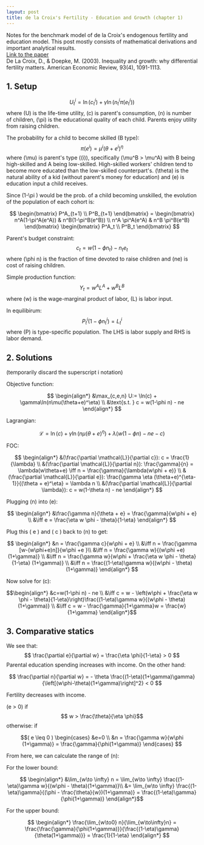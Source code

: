 ```yaml
---
layout: post
title: de la Croix's Fertility - Education and Growth (chapter 1)
---
```


Notes for the benchmark model of de la Croix's endogenous fertility and education model. This post mostly consists of mathematical derivations and important analytical results.  
[Link to the paper](https://www.aeaweb.org/articles?id=10.1257/000282803769206214)  
De La Croix, D., & Doepke, M. (2003). Inequality and growth: why differential fertility matters. American Economic Review, 93(4), 1091-1113.

## 1\. Setup

$$ U^i_t = \ln(c^i_t) + \gamma \ln(n^i_t \pi(e^i_t))$$ where \(U\) is the life-time utility, \(c\) is parent's consumption, \(n\) is number of children, \(\pi\) is the educational quality of each child. Parents enjoy utility from raising children.

The probability for a child to become skilled (B type): $$ \pi(e^i) = \mu^i (\theta + e^i)^\eta$$ where \(\mu\) is parent's type \((i)\), specifically \(\mu^B > \mu^A\) with B being high-skilled and A being low-skilled. High-skilled workers' children tend to become more educated than the low-skilled counterpart's. \(\theta\) is the natural ability of a kid (without parent's money for education) and \(e\) is education input a child receives.

Since \(1-\pi \) would be the prob. of a child becoming unskilled, the evolution of the population of each cohort is:

 $$ \begin{bmatrix} P^A_{t+1} \\ P^B_{t+1} \end{bmatrix} = \begin{bmatrix} n^A(1-\pi^A(e^A)) & n^B(1-\pi^B(e^B)) \\ n^A \pi^A(e^A) & n^B \pi^B(e^B) \end{bmatrix} \begin{bmatrix} P^A_t \\ P^B_t \end{bmatrix} $$

Parent's budget constraint: $$ c_t = w(1-\phi n_t) - n_t e_t$$ where \(\phi n\) is the fraction of time devoted to raise children and \(ne\) is cost of raising children.

Simple production function: $$ Y_t = w^A L^A + w^B L^B$$ where \(w\) is the wage-marginal product of labor, \(L\) is labor input.

In equilibirum: $$P^i_t(1-\phi n_t^i) = L^i_t$$ where \(P\) is type-specific population. The LHS is labor supply and RHS is labor demand.

## 2\. Solutions

(temporarily discard the superscript i notation)

Objective function:

$$ \begin{align*} &\max_{c,e,n} U:= \ln(c) + \gamma\ln(n\mu(\theta+e)^\eta) \\ &\text{s.t. } c = w(1-\phi n) - ne \end{align*} $$

 Lagrangian:

$$\mathcal{L} = \ln(c) + \gamma \ln(n\mu(\theta+e)^\eta) + \lambda (w(1-\phi n) - ne - c)$$

FOC:

 $$ \begin{align*} &(\frac{\partial \mathcal{L}}{\partial c}): c = \frac{1}{\lambda} \\ &(\frac{\partial \mathcal{L}}{\partial n}): \frac{\gamma}{n} = \lambda(w\theta+e) \iff n = \frac{\gamma}{\lambda(w\phi + e)} \\ &(\frac{\partial \mathcal{L}}{\partial e}): \frac{\gamma \eta (\theta+e)^{\eta-1}}{(\theta + e)^\eta} = \lambda n \\ &(\frac{\partial \mathcal{L}}{\partial \lambda}): c = w(1-\theta n) - ne \end{align*} $$

Plugging \(n\) into \(e\):

 $$ \begin{align*} &\frac{\gamma n}{\theta + e} = \frac{\gamma}{w\phi + e} \\ &\iff e = \frac{\eta w \phi - \theta}{1-\eta} \end{align*} $$

Plug this \( e \) and \( c \) back to \(n\) to get:

 $$ \begin{align*} &n = \frac{\gamma c}{w\phi + e} \\ &\iff n = \frac{\gamma [w-(w\phi+e)n]}{w\phi +e }\\ &\iff n = \frac{\gamma w}{(w\phi +e)(1+\gamma)} \\ &\iff n = \frac{\gamma w}{w\phi + \frac{\eta w \phi - \theta}{1-\eta} (1+\gamma)} \\ &\iff n = \frac{(1-\eta)\gamma w}{(w\phi - \theta)(1+\gamma)} \end{align*} $$

Now solve for \(c\):

$$\begin{align*} &c=w(1-\phi n) - ne \\ &\iff c = w - \left(w\phi + \frac{\eta w \phi - \theta}{1-\eta}\right)\frac{(1-\eta)\gamma w}{(w\phi - \theta)(1+\gamma)} \\ &\iff c = w - \frac{\gamma}{1+\gamma}w = \frac{w}{1+\gamma} \end{align*}$$

## 3\. Comparative statics

We see that: $$ \frac{\partial e}{\partial w} = \frac{\eta \phi}{1-\eta} > 0 $$ Parental education spending increases with income. On the other hand:

$$ \frac{\partial n}{\partial w} = - \theta \frac{(1-\eta)(1+\gamma)\gamma}{\left[(w\phi-\theta)(1+\gamma)\right]^2} < 0 $$

Fertility decreases with income.

\(e > 0\) if $$ w > \frac{\theta}{\eta \phi}$$ otherwise: if

$$( e \leq 0 ) \begin{cases} &e=0 \\ &n = \frac{\gamma w}{w\phi (1+\gamma)} = \frac{\gamma}{\phi(1+\gamma)} \end{cases} $$

From here, we can calculate the range of \(n\):

For the lower bound:

$$ \begin{align*} &\lim_{w\to \infty} n = \lim_{w\to \infty} \frac{(1-\eta)\gamma w}{(w\phi - \theta)(1+\gamma)}\\ &= \lim_{w\to \infty} \frac{(1-\eta)\gamma}{(\phi - \frac{\theta}{w})(1+\gamma)} = \frac{(1-\eta)\gamma}{\phi(1+\gamma)} \end{align*}$$

For the upper bound:

$$ \begin{align*} \frac{\lim_{w\to0} n}{\lim_{w\to\infty}n} = \frac{\frac{\gamma}{\phi(1+\gamma)}}{\frac{(1-\eta)\gamma}{\theta(1+\gamma)}} = \frac{1}{1-\eta} \end{align*} $$
